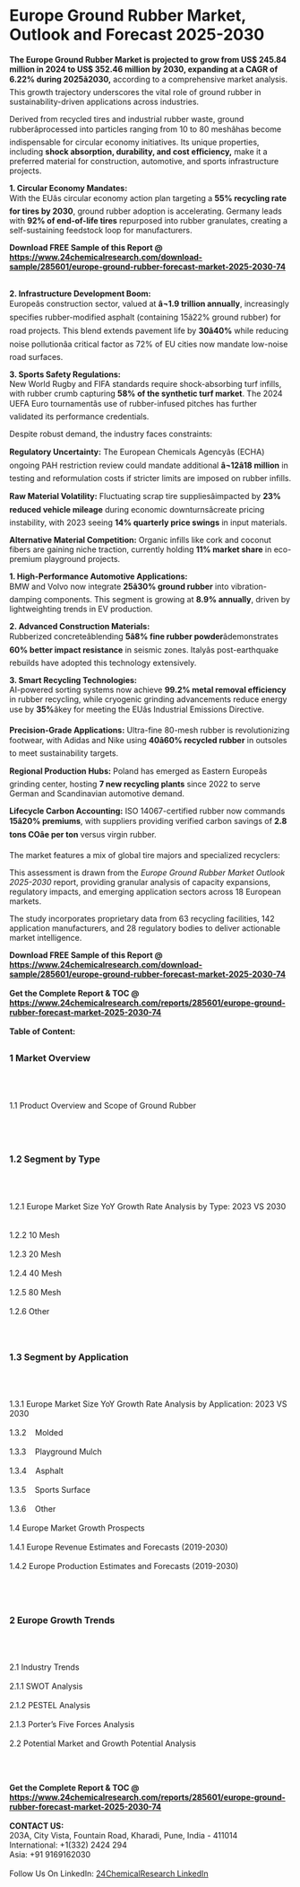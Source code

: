 <h1>Europe Ground Rubber Market, Outlook and Forecast 2025-2030</h1><p><strong>The Europe Ground Rubber Market is projected to grow from US$ 245.84 million in 2024 to US$ 352.46 million by 2030, expanding at a CAGR of 6.22% during 2025â2030,</strong> according to a comprehensive market analysis. This growth trajectory underscores the vital role of ground rubber in sustainability-driven applications across industries.</p><p>Derived from recycled tires and industrial rubber waste, ground rubberâprocessed into particles ranging from 10 to 80 meshâhas become indispensable for circular economy initiatives. Its unique properties, including <strong>shock absorption, durability, and cost efficiency,</strong> make it a preferred material for construction, automotive, and sports infrastructure projects.</p><p><strong>1. Circular Economy Mandates:</strong><br>
With the EUâs circular economy action plan targeting a <strong>55% recycling rate for tires by 2030</strong>, ground rubber adoption is accelerating. Germany leads with <strong>92% of end-of-life tires</strong> repurposed into rubber granulates, creating a self-sustaining feedstock loop for manufacturers.</p><div><b>Download FREE Sample of this Report @ 
            <a href="https://www.24chemicalresearch.com/download-sample/285601/europe-ground-rubber-forecast-market-2025-2030-74">
            https://www.24chemicalresearch.com/download-sample/285601/europe-ground-rubber-forecast-market-2025-2030-74</a></b></div><br><p><strong>2. Infrastructure Development Boom:</strong><br>
Europeâs construction sector, valued at <strong>â¬1.9 trillion annually</strong>, increasingly specifies rubber-modified asphalt (containing 15â22% ground rubber) for road projects. This blend extends pavement life by <strong>30â40%</strong> while reducing noise pollutionâa critical factor as 72% of EU cities now mandate low-noise road surfaces.</p><p><strong>3. Sports Safety Regulations:</strong><br>
New World Rugby and FIFA standards require shock-absorbing turf infills, with rubber crumb capturing <strong>58% of the synthetic turf market</strong>. The 2024 UEFA Euro tournamentâs use of rubber-infused pitches has further validated its performance credentials.</p><p>Despite robust demand, the industry faces constraints:</p><p><strong>Regulatory Uncertainty:</strong> The European Chemicals Agencyâs (ECHA) ongoing PAH restriction review could mandate additional <strong>â¬12â18 million</strong> in testing and reformulation costs if stricter limits are imposed on rubber infills.</p><p><strong>Raw Material Volatility:</strong> Fluctuating scrap tire suppliesâimpacted by <strong>23% reduced vehicle mileage</strong> during economic downturnsâcreate pricing instability, with 2023 seeing <strong>14% quarterly price swings</strong> in input materials.</p><p><strong>Alternative Material Competition:</strong> Organic infills like cork and coconut fibers are gaining niche traction, currently holding <strong>11% market share</strong> in eco-premium playground projects.</p><p><strong>1. High-Performance Automotive Applications:</strong><br>
BMW and Volvo now integrate <strong>25â30% ground rubber</strong> into vibration-damping components. This segment is growing at <strong>8.9% annually</strong>, driven by lightweighting trends in EV production.</p><p><strong>2. Advanced Construction Materials:</strong><br>
Rubberized concreteâblending <strong>5â8% fine rubber powder</strong>âdemonstrates <strong>60% better impact resistance</strong> in seismic zones. Italyâs post-earthquake rebuilds have adopted this technology extensively.</p><p><strong>3. Smart Recycling Technologies:</strong><br>
AI-powered sorting systems now achieve <strong>99.2% metal removal efficiency</strong> in rubber recycling, while cryogenic grinding advancements reduce energy use by <strong>35%</strong>âkey for meeting the EUâs Industrial Emissions Directive.</p><p><strong>Precision-Grade Applications:</strong> Ultra-fine 80-mesh rubber is revolutionizing footwear, with Adidas and Nike using <strong>40â60% recycled rubber</strong> in outsoles to meet sustainability targets.</p><p><strong>Regional Production Hubs:</strong> Poland has emerged as Eastern Europeâs grinding center, hosting <strong>7 new recycling plants</strong> since 2022 to serve German and Scandinavian automotive demand.</p><p><strong>Lifecycle Carbon Accounting:</strong> ISO 14067-certified rubber now commands <strong>15â20% premiums</strong>, with suppliers providing verified carbon savings of <strong>2.8 tons COâe per ton</strong> versus virgin rubber.</p><p>The market features a mix of global tire majors and specialized recyclers:</p><p>This assessment is drawn from the <em>Europe Ground Rubber Market Outlook 2025-2030</em> report, providing granular analysis of capacity expansions, regulatory impacts, and emerging application sectors across 18 European markets.</p><p>The study incorporates proprietary data from 63 recycling facilities, 142 application manufacturers, and 28 regulatory bodies to deliver actionable market intelligence.</p><div><b>Download FREE Sample of this Report @ 
            <a href="https://www.24chemicalresearch.com/download-sample/285601/europe-ground-rubber-forecast-market-2025-2030-74">
            https://www.24chemicalresearch.com/download-sample/285601/europe-ground-rubber-forecast-market-2025-2030-74</a></b></div><br><div><b>Get the Complete Report & TOC @ 
            <a href="https://www.24chemicalresearch.com/reports/285601/europe-ground-rubber-forecast-market-2025-2030-74">
            https://www.24chemicalresearch.com/reports/285601/europe-ground-rubber-forecast-market-2025-2030-74</a></b></div><br>
            <b>Table of Content:</b><p><h2><span style="font-size:16px"><strong>1 Market Overview&nbsp;&nbsp; &nbsp;</strong></span></h2><br />
<br />
<p>1.1 Product Overview and Scope of Ground Rubber&nbsp;</p><br />
<br />
<h2><strong><span style="font-size:16px">1.2 Segment by Type&nbsp;&nbsp; &nbsp;</span></strong></h2><br />
<br />
<p>1.2.1 Europe Market Size YoY Growth Rate Analysis by Type: 2023 VS 2030&nbsp;&nbsp; &nbsp;<br /><br />
1.2.2 10 Mesh&nbsp;&nbsp; &nbsp;<br /><br />
1.2.3 20 Mesh<br /><br />
1.2.4 40 Mesh<br /><br />
1.2.5 80 Mesh<br /><br />
1.2.6 Other<br /><br />
<br />
<h2><span style="font-size:16px"><strong>1.3 Segment by Application&nbsp;&nbsp;</strong></span></h2><br />
<br />
<p>1.3.1 Europe Market Size YoY Growth Rate Analysis by Application: 2023 VS 2030&nbsp;&nbsp; &nbsp;<br /><br />
1.3.2&nbsp;&nbsp; &nbsp;Molded<br /><br />
1.3.3&nbsp;&nbsp; &nbsp;Playground Mulch<br /><br />
1.3.4&nbsp;&nbsp; &nbsp;Asphalt<br /><br />
1.3.5&nbsp;&nbsp; &nbsp;Sports Surface<br /><br />
1.3.6&nbsp;&nbsp; &nbsp;Other<br /><br />
1.4 Europe Market Growth Prospects&nbsp;&nbsp; &nbsp;<br /><br />
1.4.1 Europe Revenue Estimates and Forecasts (2019-2030)&nbsp;&nbsp; &nbsp;<br /><br />
1.4.2 Europe Production Estimates and Forecasts (2019-2030)&nbsp;&nbsp;</p><br />
<br />
<h2><span style="font-size:16px"><strong>2 Europe Growth Trends&nbsp;&nbsp; &nbsp;</strong></span></h2><br />
<br />
<p>2.1 Industry Trends&nbsp;&nbsp; &nbsp;<br /><br />
2.1.1 SWOT Analysis&nbsp;&nbsp; &nbsp;<br /><br />
2.1.2 PESTEL Analysis&nbsp;&nbsp; &nbsp;<br /><br />
2.1.3 Porter&rsquo;s Five Forces Analysis&nbsp;&nbsp; &nbsp;<br /><br />
2.2 Potential Market and Growth Potential Analysis&nbsp;&nbsp; &nbsp;</p><br />
<br />
</p><div><b>Get the Complete Report & TOC @ 
            <a href="https://www.24chemicalresearch.com/reports/285601/europe-ground-rubber-forecast-market-2025-2030-74">
            https://www.24chemicalresearch.com/reports/285601/europe-ground-rubber-forecast-market-2025-2030-74</a></b></div><br><b>CONTACT US:</b><br>
            203A, City Vista, Fountain Road, Kharadi, Pune, India - 411014<br>
            International: +1(332) 2424 294<br>
            Asia: +91 9169162030 <br><br>
            Follow Us On LinkedIn: <a href="https://www.linkedin.com/company/24chemicalresearch/">24ChemicalResearch LinkedIn</a>